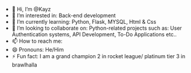 - 👋 Hi, I’m @Kayz
- 👀 I’m interested in: Back-end development
- 🌱 I’m currently learning: Python, Flask, MYSQL, Html & Css
- 💞️ I’m looking to collaborate on: Python-related projects such as: User Authentication systems, API Development, To-Do Applications etc..
- 📫 How to reach me: 
- 😄 Pronouns: He/Him
- ⚡ Fun fact: I am a grand champion 2 in rocket league/ platinum tier 3 in brawlhalla

<!---
krazezyx/krazezyx is a ✨ special ✨ repository because its `README.md` (this file) appears on your GitHub profile.
You can click the Preview link to take a look at your changes.
--->
